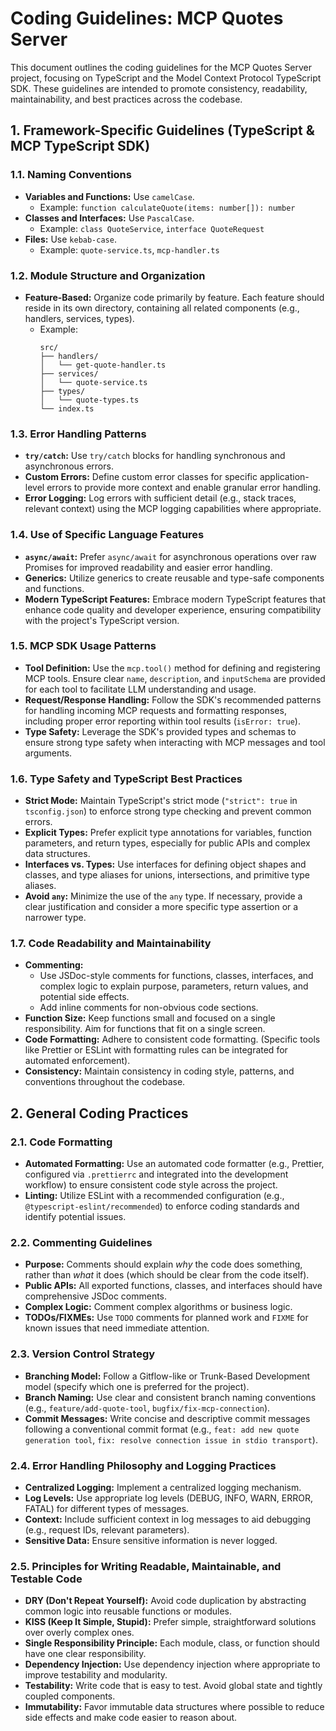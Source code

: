 # Coding Guidelines: MCP Quotes Server

This document outlines the coding guidelines for the MCP Quotes Server project, focusing on TypeScript and the Model Context Protocol TypeScript SDK. These guidelines are intended to promote consistency, readability, maintainability, and best practices across the codebase.

## 1. Framework-Specific Guidelines (TypeScript & MCP TypeScript SDK)

### 1.1. Naming Conventions

- **Variables and Functions:** Use `camelCase`.
  - Example: `function calculateQuote(items: number[]): number`
- **Classes and Interfaces:** Use `PascalCase`.
  - Example: `class QuoteService`, `interface QuoteRequest`
- **Files:** Use `kebab-case`.
  - Example: `quote-service.ts`, `mcp-handler.ts`

### 1.2. Module Structure and Organization

- **Feature-Based:** Organize code primarily by feature. Each feature should reside in its own directory, containing all related components (e.g., handlers, services, types).
  - Example:
    ```
    src/
    ├── handlers/
    │   └── get-quote-handler.ts
    ├── services/
    │   └── quote-service.ts
    ├── types/
    │   └── quote-types.ts
    └── index.ts
    ```

### 1.3. Error Handling Patterns

- **`try/catch`:** Use `try/catch` blocks for handling synchronous and asynchronous errors.
- **Custom Errors:** Define custom error classes for specific application-level errors to provide more context and enable granular error handling.
- **Error Logging:** Log errors with sufficient detail (e.g., stack traces, relevant context) using the MCP logging capabilities where appropriate.

### 1.4. Use of Specific Language Features

- **`async/await`:** Prefer `async/await` for asynchronous operations over raw Promises for improved readability and easier error handling.
- **Generics:** Utilize generics to create reusable and type-safe components and functions.
- **Modern TypeScript Features:** Embrace modern TypeScript features that enhance code quality and developer experience, ensuring compatibility with the project's TypeScript version.

### 1.5. MCP SDK Usage Patterns

- **Tool Definition:** Use the `mcp.tool()` method for defining and registering MCP tools. Ensure clear `name`, `description`, and `inputSchema` are provided for each tool to facilitate LLM understanding and usage.
- **Request/Response Handling:** Follow the SDK's recommended patterns for handling incoming MCP requests and formatting responses, including proper error reporting within tool results (`isError: true`).
- **Type Safety:** Leverage the SDK's provided types and schemas to ensure strong type safety when interacting with MCP messages and tool arguments.

### 1.6. Type Safety and TypeScript Best Practices

- **Strict Mode:** Maintain TypeScript's strict mode (`"strict": true` in `tsconfig.json`) to enforce strong type checking and prevent common errors.
- **Explicit Types:** Prefer explicit type annotations for variables, function parameters, and return types, especially for public APIs and complex data structures.
- **Interfaces vs. Types:** Use interfaces for defining object shapes and classes, and type aliases for unions, intersections, and primitive type aliases.
- **Avoid `any`:** Minimize the use of the `any` type. If necessary, provide a clear justification and consider a more specific type assertion or a narrower type.

### 1.7. Code Readability and Maintainability

- **Commenting:**
  - Use JSDoc-style comments for functions, classes, interfaces, and complex logic to explain purpose, parameters, return values, and potential side effects.
  - Add inline comments for non-obvious code sections.
- **Function Size:** Keep functions small and focused on a single responsibility. Aim for functions that fit on a single screen.
- **Code Formatting:** Adhere to consistent code formatting. (Specific tools like Prettier or ESLint with formatting rules can be integrated for automated enforcement).
- **Consistency:** Maintain consistency in coding style, patterns, and conventions throughout the codebase.

## 2. General Coding Practices

### 2.1. Code Formatting

- **Automated Formatting:** Use an automated code formatter (e.g., Prettier, configured via `.prettierrc` and integrated into the development workflow) to ensure consistent code style across the project.
- **Linting:** Utilize ESLint with a recommended configuration (e.g., `@typescript-eslint/recommended`) to enforce coding standards and identify potential issues.

### 2.2. Commenting Guidelines

- **Purpose:** Comments should explain _why_ the code does something, rather than _what_ it does (which should be clear from the code itself).
- **Public APIs:** All exported functions, classes, and interfaces should have comprehensive JSDoc comments.
- **Complex Logic:** Comment complex algorithms or business logic.
- **TODOs/FIXMEs:** Use `TODO` comments for planned work and `FIXME` for known issues that need immediate attention.

### 2.3. Version Control Strategy

- **Branching Model:** Follow a Gitflow-like or Trunk-Based Development model (specify which one is preferred for the project).
- **Branch Naming:** Use clear and consistent branch naming conventions (e.g., `feature/add-quote-tool`, `bugfix/fix-mcp-connection`).
- **Commit Messages:** Write concise and descriptive commit messages following a conventional commit format (e.g., `feat: add new quote generation tool`, `fix: resolve connection issue in stdio transport`).

### 2.4. Error Handling Philosophy and Logging Practices

- **Centralized Logging:** Implement a centralized logging mechanism.
- **Log Levels:** Use appropriate log levels (DEBUG, INFO, WARN, ERROR, FATAL) for different types of messages.
- **Context:** Include sufficient context in log messages to aid debugging (e.g., request IDs, relevant parameters).
- **Sensitive Data:** Ensure sensitive information is never logged.

### 2.5. Principles for Writing Readable, Maintainable, and Testable Code

- **DRY (Don't Repeat Yourself):** Avoid code duplication by abstracting common logic into reusable functions or modules.
- **KISS (Keep It Simple, Stupid):** Prefer simple, straightforward solutions over overly complex ones.
- **Single Responsibility Principle:** Each module, class, or function should have one clear responsibility.
- **Dependency Injection:** Use dependency injection where appropriate to improve testability and modularity.
- **Testability:** Write code that is easy to test. Avoid global state and tightly coupled components.
- **Immutability:** Favor immutable data structures where possible to reduce side effects and make code easier to reason about.
